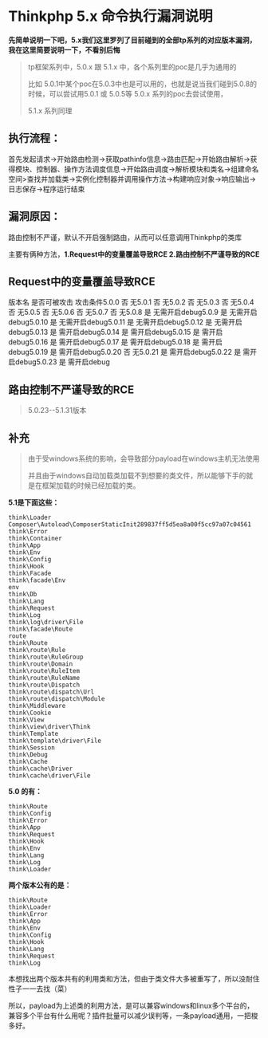 Thinkphp 5.x 命令执行漏洞说明
=============================

**先简单说明一下吧，5.x我们这里罗列了目前碰到的全部tp系列的对应版本漏洞，我在这里简要说明一下，不看别后悔**

> tp框架系列中，5.0.x 跟 5.1.x 中，各个系列里的poc是几乎为通用的
>
> 比如
> 5.0.1中某个poc在5.0.3中也是可以用的，也就是说当我们碰到5.0.8的时候，可以尝试用5.0.1
> 或 5.0.5等 5.0.x 系列的poc去尝试使用，
>
> 5.1.x 系列同理

执行流程：
----------

首先发起请求-\>开始路由检测-\>获取pathinfo信息-\>路由匹配-\>开始路由解析-\>获得模块、控制器、操作方法调度信息-\>开始路由调度-\>解析模块和类名-\>组建命名空间\>查找并加载类-\>实例化控制器并调用操作方法-\>构建响应对象-\>响应输出-\>日志保存-\>程序运行结束

漏洞原因：
----------

路由控制不严谨，默认不开启强制路由，从而可以任意调用Thinkphp的类库

主要有俩种方法，**1.Request中的变量覆盖导致RCE
2.路由控制不严谨导致的RCE**

Request中的变量覆盖导致RCE
--------------------------

版本名 是否可被攻击 攻击条件5.0.0 否 无5.0.1 否 无5.0.2 否 无5.0.3 否 无5.0.4 否 无5.0.5 否 无5.0.6 否 无5.0.7 否 无5.0.8 是 无需开启debug5.0.9 是 无需开启debug5.0.10 是 无需开启debug5.0.11 是 无需开启debug5.0.12 是 无需开启debug5.0.13 是 需开启debug5.0.14 是 需开启debug5.0.15 是 需开启debug5.0.16 是 需开启debug5.0.17 是 需开启debug5.0.18 是 需开启debug5.0.19 是 需开启debug5.0.20 否 无5.0.21 是 需开启debug5.0.22 是 需开启debug5.0.23 是 需开启debug

路由控制不严谨导致的RCE
-----------------------

> 5.0.23\--5.1.31版本

补充
----

> 由于受windows系统的影响，会导致部分payload在windows主机无法使用
>
> 并且由于windows自动加载类加载不到想要的类文件，所以能够下手的就是在框架加载的时候已经加载的类。

**5.1是下面这些：**

    think\Loader 
    Composer\Autoload\ComposerStaticInit289837ff5d5ea8a00f5cc97a07c04561
    think\Error 
    think\Container
    think\App 
    think\Env 
    think\Config 
    think\Hook 
    think\Facade
    think\facade\Env
    env
    think\Db
    think\Lang 
    think\Request 
    think\Log 
    think\log\driver\File
    think\facade\Route
    route
    think\Route 
    think\route\Rule
    think\route\RuleGroup
    think\route\Domain
    think\route\RuleItem
    think\route\RuleName
    think\route\Dispatch
    think\route\dispatch\Url
    think\route\dispatch\Module
    think\Middleware
    think\Cookie
    think\View
    think\view\driver\Think
    think\Template
    think\template\driver\File
    think\Session
    think\Debug
    think\Cache
    think\cache\Driver
    think\cache\driver\File

**5.0 的有：**

    think\Route
    think\Config
    think\Error
    think\App
    think\Request
    think\Hook
    think\Env
    think\Lang
    think\Log
    think\Loader

**两个版本公有的是：**

    think\Route 
    think\Loader 
    think\Error 
    think\App 
    think\Env 
    think\Config 
    think\Hook 
    think\Lang 
    think\Request 
    think\Log

本想找出两个版本共有的利用类和方法，但由于类文件大多被重写了，所以没耐住性子一一去找（菜）

所以，payload为上述类的利用方法，是可以兼容windows和linux多个平台的，兼容多个平台有什么用呢？插件批量可以减少误判等，一条payload通用，一把梭多好。
